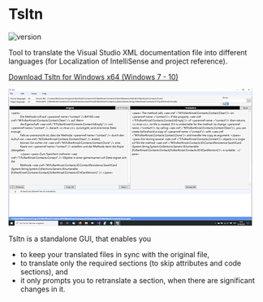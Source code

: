 # Tsltn
![version](https://img.shields.io/badge/version-2.3-blue)

Tool to translate the Visual Studio XML documentation file into different languages (for Localization of IntelliSense and project reference).

[Download Tsltn for Windows x64 (Windows 7 - 10)](https://github.com/FolkerKinzel/Tsltn/releases/tag/2.2)

![Screenshot](screenshot.png)

Tsltn is a standalone GUI, that enables you
* to keep your translated files in sync with the original file,
* to translate only the required sections (to skip attributes and code sections), and
* it only prompts you to retranslate a section, when there are significant changes in it.



